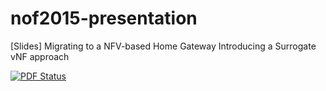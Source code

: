 # nof2015-presentation
[Slides] Migrating to a NFV-based Home Gateway Introducing a Surrogate vNF approach 

[![PDF Status](https://www.sharelatex.com/github/repos/nherbaut/nof2015-presentation/builds/latest/badge.svg)](https://www.sharelatex.com/github/repos/nherbaut/nof2015-presentation/builds/latest/output.pdf)
